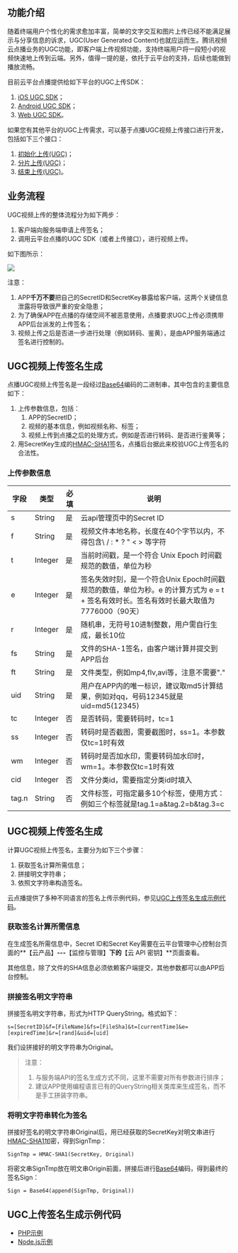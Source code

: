 ## 功能介绍
随着终端用户个性化的需求愈加丰富，简单的文字交互和图片上传已经不能满足展示与分享信息的诉求，UGC(User Generated Content)也就应运而生。腾讯视频云点播业务的UGC功能，即客户端上传视频功能，支持终端用户将一段短小的视频快速地上传到云端。另外，值得一提的是，依托于云平台的支持，后续也能做到播放流畅。

目前云平台点播提供给如下平台的UGC上传SDK：

1. [iOS UGC SDK](/document/product/266/7836)；
2. [Android UGC SDK](/document/product/266/7837)；
3. [Web UGC SDK](/document/product/266/7938)。

如果您有其他平台的UGC上传需求，可以基于点播UGC视频上传接口进行开发，包括如下三个接口：

1. [初始化上传(UGC)](/document/product/266/7902)；
1. [分片上传(UGC)](/document/product/266/7903)；
1. [结束上传(UGC)](/document/product/266/7904)。

## 业务流程
UGC视频上传的整体流程分为如下两步：

1. 客户端向服务端申请上传签名；
2. 调用云平台点播的UGC SDK（或者上传接口），进行视频上传。

如下图所示：

![](http://imgcache.tcecqpoc.fsphere.cn/image/mc.qcloudimg.com/static/img/460e9bda01a743188498d046a30e8300/image.png)

注意：

1. APP**千万不要**把自己的SecretID和SecretKey暴露给客户端，这两个关键信息泄露将导致很严重的安全隐患；
1. 为了确保APP在点播的存储空间不被恶意使用，点播要求UGC上传必须携带APP后台派发的上传签名；
1. 视频上传之后是否进一步进行处理（例如转码、鉴黄），是由APP服务端通过签名进行控制的。

## UGC视频上传签名生成

点播UGC视频上传签名是一段经过[Base64](http://tools.ietf.org/html/rfc4648)编码的二进制串，其中包含的主要信息如下：

1. 上传参数信息，包括：
    1. APP的SecretID；
    1. 视频的基本信息，例如视频名称、标签；
    1. 视频上传到点播之后的处理方式，例如是否进行转码、是否进行鉴黄等；
1. 用SecretKey生成的[HMAC-SHA1](http://www.ietf.org/rfc/rfc2104.txt)签名，点播后台据此来校验UGC上传签名的合法性。

### 上传参数信息

| 字段 | 类型 | 必填 | 说明 |
|---------|---------|---------|---------|
| s | String | 是 | 云api管理页中的Secret ID |
| f | String | 是 | 视频文件本地名称，长度在40个字节以内，不得包含\ / : * ? " < > 等字符 |
| t | Integer | 是 | 当前时间戳，是一个符合 Unix Epoch 时间戳规范的数值，单位为秒 |
| e | Integer | 是 | 签名失效时刻，是一个符合Unix Epoch时间戳规范的数值，单位为秒。e 的计算方式为 e = t + 签名有效时长。签名有效时长最大取值为7776000（90天）|
| r | Integer | 是 | 随机串，无符号10进制整数，用户需自行生成，最长10位 |
| fs | String | 是 | 文件的SHA-1签名，由客户端计算并提交到APP后台 |
| ft | String | 是 | 文件类型，例如mp4,flv,avi等，注意不需要"." |
| uid | String | 是 | 用户在APP内的唯一标识，建议取md5计算结果，例如对qq，号码12345就是uid=md5(12345)|
| tc | Integer | 否 | 是否转码，需要转码时，tc=1 |
| ss | Integer | 否 | 转码时是否截图，需要截图时，ss=1。本参数仅tc=1时有效 |
| wm | Integer | 否 | 转码时是否加水印，需要转码加水印时，wm=1。本参数仅tc=1时有效 |
| cid | Integer | 否 | 文件分类id，需要指定分类id时填入 |
| tag.n | String | 否 | 文件标签，可指定最多10个标签，使用方式：例如三个标签就是tag.1=a&tag.2=b&tag.3=c|

## UGC视频上传签名生成
计算UGC视频上传签名，主要分为如下三个步骤：

1. 获取签名计算所需信息；
1. 拼接明文字符串；
1. 依照文字符串构造签名。

云点播提供了多种不同语言的签名上传示例代码，参见[UGC上传签名生成示例代码](#ugc.E4.B8.8A.E4.BC.A0.E7.AD.BE.E5.90.8D.E7.94.9F.E6.88.90.E7.A4.BA.E4.BE.8B.E4.BB.A3.E7.A0.81)。

### 获取签名计算所需信息

在生成签名所需信息中，Secret ID和Secret Key需要在云平台管理中心控制台页面的**【云产品】**---**【监控与管理】**下的**【云 API 密钥】**页面查看。

其他信息，除了文件的SHA信息必须依赖客户端提交，其他参数都可以由APP后台控制。

### 拼接签名明文字符串

拼接签名明文字符串，形式为HTTP QueryString。格式如下：

```
s=[SecretID]&f=[FileName]&fs=[FileSha]&t=[currentTime]&e=[expiredTime]&r=[rand]&uid=[uid]
```

我们设拼接好的明文字符串为Original。

> 注意：
> 
> 1. 与服务端API的签名生成方式不同，这里不需要对所有参数进行排序；
> 1. 建议APP使用编程语言已有的QueryString相关类库来生成签名，而不是手工拼装字符串。

### 将明文字符串转化为签名

拼接好签名的明文字符串Original后，用已经获取的SecretKey对明文串进行[HMAC-SHA1](http://www.ietf.org/rfc/rfc2104.txt)加密，得到SignTmp：

```
SignTmp = HMAC-SHA1(SecretKey, Original) 
```

将密文串SignTmp放在明文串Origin前面，拼接后进行[Base64](http://tools.ietf.org/html/rfc4648)编码，得到最终的签名Sign：

```
Sign = Base64(append(SignTmp, Original)) 
```

## UGC上传签名生成示例代码

- [PHP示例](/document/product/266/7906)
- [Node.js示例](/document/product/266/7905)